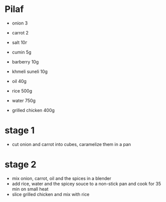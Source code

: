 # Pilaf

* onion 3
* carrot 2
* salt 10г
* cumin 5g
* barberry 10g
* khmeli suneli 10g
* oil 40g

* rice 500g
* water 750g
* grilled chicken 400g

# stage 1

* cut onion and carrot into cubes, caramelize them in a pan

# stage 2

* mix onion, carrot, oil and the spices in a blender
* add rice, water and the spicey souce to a non-stick pan and cook for 35 min on small heat
* slice grilled chicken and mix with rice
